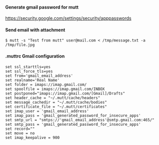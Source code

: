 #### Generate gmail password for mutt
https://security.google.com/settings/security/apppasswords

#### Send email with attachment
```
$ mutt -s "Test from mutt" user@mail.com < /tmp/message.txt -a /tmp/file.jpg
```

#### .muttrc Gmail configuration
```
set ssl_starttls=yes
set ssl_force_tls=yes
set from='gmail_email_address'
set realname='Real Name'
set folder = imaps://imap.gmail.com/
set spoolfile = imaps://imap.gmail.com/INBOX
set postponed="imaps://imap.gmail.com/[Gmail]/Drafts"
set header_cache = "~/.mutt/cache/headers"
set message_cachedir = "~/.mutt/cache/bodies"
set certificate_file = "~/.mutt/certificates"
set imap_user = 'gmail_email_address'
set imap_pass = 'gmail_generated_password_for_insecure_apps'
set smtp_url = "smtps://'gmail_email_address'@smtp.gmail.com:465/"
set smtp_pass = 'gmail_generated_password_for_insecure_apps'
set record=""
set move = no
set imap_keepalive = 900
```
